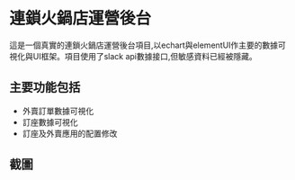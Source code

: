 # 連鎖火鍋店運營後台
這是一個真實的連鎖火鍋店運營後台項目,以echart與elementUI作主要的數據可視化與UI框架。項目使用了slack api數據接口,但敏感資料已經被隱藏。

## 主要功能包括
- 外賣訂單數據可視化
- 訂座數據可視化
- 訂座及外賣應用的配置修改

## 截圖
